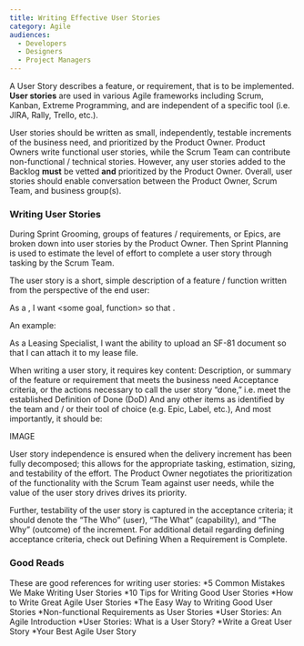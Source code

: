 ```yaml
---
title: Writing Effective User Stories
category: Agile
audiences:
  - Developers
  - Designers
  - Project Managers
---
```


A User Story describes a feature, or requirement, that is to be implemented. **User stories** are used in various Agile frameworks including Scrum, Kanban, Extreme Programming, and are independent of a specific tool (i.e. JIRA, Rally, Trello, etc.). 

User stories should be written as small, independently, testable increments of the business need, and prioritized by the Product Owner. Product Owners write functional user stories, while the Scrum Team can contribute non-functional / technical stories. However, any user stories added to the Backlog **must** be vetted **and** prioritized by the Product Owner. Overall, user stories should enable conversation between the Product Owner, Scrum Team, and business group(s).

### Writing User Stories 
During Sprint Grooming, groups of features / requirements, or Epics, are broken down into user stories by the Product Owner. Then Sprint Planning is used to estimate the level of effort to complete a user story through tasking by the Scrum Team. 

The user story is a short, simple description of a feature / function written from the perspective of the end user:

As a <type of user>, I want <some goal, function> so that <some reason>.

An example:

As a Leasing Specialist, I want the ability to upload an SF-81 document 
so that I can attach it to my lease file.

When writing a user story, it requires key content:
Description, or summary of the feature or requirement that meets the business need
Acceptance criteria, or the actions necessary to call the user story “done,” i.e. meet the established Definition of Done (DoD)
And any other items as identified by the team and / or their tool of choice (e.g. Epic, Label, etc.),
And most importantly, it should be:  

IMAGE  

User story independence is ensured when the delivery increment has been fully decomposed; this allows for the appropriate tasking, estimation, sizing, and testability of the effort. The Product Owner negotiates the prioritization of the functionality with the Scrum Team against user needs, while the value of the user story drives drives its priority. 

Further, testability of the user story is captured in the acceptance criteria; it should denote the “The Who” (user), “The What”  (capability), and “The Why” (outcome) of the increment. For additional detail regarding defining acceptance criteria, check out Defining When a Requirement is Complete.  

### Good Reads
These are good references for writing user stories:
*5 Common Mistakes We Make Writing User Stories
*10 Tips for Writing Good User Stories
*How to Write Great Agile User Stories
*The Easy Way to Writing Good User Stories
*Non-functional Requirements as User Stories
*User Stories: An Agile Introduction
*User Stories: What is a User Story?
*Write a Great User Story
*Your Best Agile User Story

